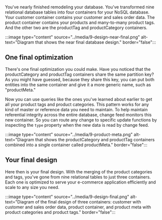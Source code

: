 You've nearly finished remodeling your database. You've transformed nine relational database tables into four containers for your NoSQL database. Your customer container contains your customer and sales order data. The product container contains your products and many-to-many product tags. And the other two are the productTag and productCategory containers.

:::image type="content" source="../media/9-design-near-final.png" alt-text="Diagram that shows the near final database design." border="false":::

## One final optimization

There's one final optimization you could make. Have you noticed that the productCategory and productTag containers share the same partition key? As you might have guessed, because they share this key, you can put both entities into the same container and give it a more generic name, such as "productMeta."

Now you can use queries like the ones you've learned about earlier to get all your product tags and product categories. This pattern works for any kind of master or reference data you need to maintain. To help maintain referential integrity across the entire database, change feed monitors this new container. So you can route any change to specific update functions by inspecting the `type` property when the new data is read by change feed.

:::image type="content" source="../media/9-product-meta.png" alt-text="Diagram that shows the productCategory and productTag containers combined into a single container called productMeta." border="false":::

## Your final design

Here then is your final design. With the merging of the product categories and tags, you've gone from nine relational tables to just three containers. Each one is optimized to serve your e-commerce application efficiently and scale to any size you need.

:::image type="content" source="../media/9-design-final.png" alt-text="Diagram of the final design of three containers: customer with customer and sales order data, product container, and product meta with product categories and product tags." border="false":::
